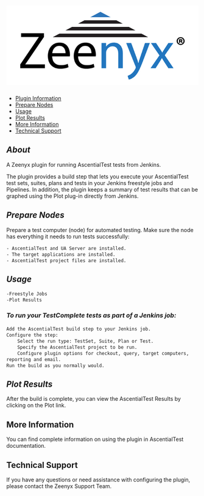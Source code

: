 ![](/docs/img/title.png)
====================

-   [Plugin Information](#About)
-   [Prepare Nodes](#Prepare-Nodes)
-   [Usage](#Usage)
-   [Plot Results](#Plot-Results)
-   [More Information](#More-Information)
-   [Technical Support](#Technical-Support)

## *About*  

A Zeenyx plugin for running AscentialTest tests from Jenkins.  

The plugin provides a build step that lets you execute your AscentialTest test sets, suites, plans and tests in your Jenkins freestyle jobs and Pipelines. In addition, the plugin keeps a summary of test results that can be graphed using the Plot plug-in directly from Jenkins.  

## *Prepare Nodes*  

Prepare a test computer (node) for automated testing. Make sure the node has everything it needs to run tests successfully:  

    - AscentialTest and UA Server are installed.
    - The target applications are installed.
    - AscentialTest project files are installed.

## *Usage*  

    -Freestyle Jobs  
    -Plot Results  


### *To run your TestComplete tests as part of a Jenkins job:*  

    Add the AscentialTest build step to your Jenkins job.  
    Configure the step:  
        Select the run type: TestSet, Suite, Plan or Test.  
        Specify the AscentialTest project to be run.  
        Configure plugin options for checkout, query, target computers, reporting and email.  
    Run the build as you normally would.  


## *Plot Results*  

After the build is complete, you can view the AscentialTest Results by clicking on the Plot link.  

## More Information  

You can find complete information on using the plugin in AscentialTest documentation.

## Technical Support  

If you have any questions or need assistance with configuring the plugin, please contact the Zeenyx Support Team.  